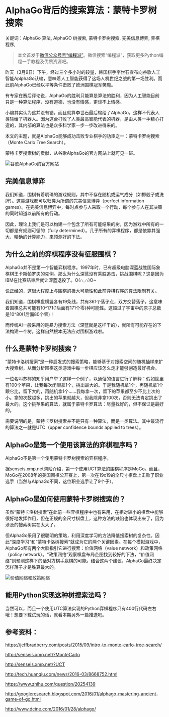 # AlphaGo背后的搜索算法：蒙特卡罗树搜索

关键词：AlphaGo 算法, AlphaGO 树搜索, 蒙特卡罗树搜索, 完美信息博弈, 弈棋程序, 

> 本文首发于[微信公众号号“编程派”](http://mp.weixin.qq.com/s?__biz=MzAwNDc0MTUxMw==&mid=401796955&idx=1&sn=f302bb77dfb6d871007a090593313e59#rd)。微信搜索“编程派”，获取更多Python编程一手教程及优质资源吧。

昨天（3月9日）下午，经过三个多小时的较量，韩国棋手李世石宣布向谷歌人工智能AplphaGo认输，意味着人工智能获得了这场人机世纪之战的第一场胜利。而此前AlphaGo已经以平等条件击败了欧洲围棋冠军樊麾。

有专家在赛后评论说，AlphaGo的胜利只能算是算法的胜利，因为人工智能目前只是一种算法程序，没有道德，也没有情感，更谈不上情感。

小编其实认为这并没有错，而且就算李世石最后输给了AlphaGo，这样不代表人类输给了机器人。因为这台打败了人类最高智能代表的机器，是由人类一手精心打造的，其内部的算法也是众多科学家一步一步改进得来的。

本文的主题，就是AlphaGo能够成功击败专业棋手的功臣之一：蒙特卡罗树搜索（Monte Carlo Tree Search）。

蒙特卡罗搜索树的贡献，从谷歌AlphaGo的官方网站上就可见一斑。

![谷歌AlphaGo的官方网站](http://ww1.sinaimg.cn/mw690/006faQNTgw1f1qwq3j8rpj31ci0p412p.jpg)

## 完美信息博弈

我们知道，围棋有着明确的游戏规则，其中不存在随机或运气成分（如掷骰子或洗牌）。这类游戏都可以归类为所谓的完美信息博弈（perfect information games）。在完美信息博弈中，每时点参与人采取一个行动，每个参与人在其决策的同时知道以前所有的行动。

因此，理论上我们是可以构建一个包含了所有可能结果的树，因为游戏中所有的一切都是有规则可循的（fully determined）。几乎所有的弈棋程序，都是依靠其强大、精确的计算能力，来预测好的下法。

## 为什么之前的弈棋程序没有征服围棋？

AlphaGo并不是第一个智能弈棋程序。1997年时，已有超级电脑深蓝战胜国际象棋棋王卡斯帕罗夫的先例。那么为什么深蓝没有乘胜追击，挑战围棋呢？这是因为IBM在比赛结束后就让深蓝退役了。O(∩_∩)O~

说正经的，这很大程度上与围棋的极大可能性和此前弈棋程序的算法限制有关。

我们知道，围棋棋盘横竖各有19条线，共有361个落子点，双方交替落子，这意味着围棋总共可能有10^171(1后面有171个零)种可能性。这超过了宇宙中的原子总数是10^80(1后面80个零)！

而传统AI一般采用的是暴力搜索方法（深蓝就是这样干的），就所有可能存在的下法构建一个树。这样自然根本无法应对围棋游戏啦。

## 什么是蒙特卡罗树搜索？

“蒙特卡洛树搜索”是一种启发式的搜索策略，能够基于对搜索空间的随机抽样来扩大搜索树，从而分析围棋这类游戏中每一步棋应该怎么走才能够创造最好机会。

一位名叫苏椰的知乎用户举了这样一个例子，以通俗的语言进行了解释：假如筐里有100个苹果，让我每次闭眼拿1个，挑出最大的。于是我随机拿1个，再随机拿1个跟它比，留下大的，再随机拿1个……我每拿一次，留下的苹果都至少不比上次的小。拿的次数越多，挑出的苹果就越大，但我除非拿100次，否则无法肯定挑出了最大的。这个挑苹果的算法，就属于蒙特卡罗算法：尽量找好的，但不保证是最好的。

需要说明的是，蒙特卡罗树搜索并不是只有一种算法，而是一类算法。其中最流行的算法之一就是UTC（upper confidence bounds applied to trees）。

## AlphaGo是第一个使用该算法的弈棋程序吗？

AlphaGo不是第一个使用蒙特卡罗树搜索的弈棋程序。

据senseis.xmp.net网站介绍，第一个使用UCT算法的围棋程序是MoGo。而且，MoGo在2008年的美国围棋公开赛上，第一次在19x19的全尺寸棋盘上击败了职业选手（当然与AlphaGo不同，这位职业选手让了9个子）。

## AlphaGo是如何使用蒙特卡罗树搜索的？

虽然“蒙特卡洛树搜索”在此前一些弈棋程序中也有采用，在相对较小的棋盘中能够很好地发挥作用，但在正规的全尺寸棋盘上，这种方法的缺陷也体现出来了，因为涉及的搜索树实在太大了。

但AlphaGo采用了很聪明的策略，利用深度学习的方法降低搜索树的复杂性。因此“深度学习”和“蒙特卡洛树搜索”就成为它的两个关键因素。在每个模拟游戏中，AlphaGo都有两个大脑指引它进行搜索：价值网络（value network）和政策网络（policy network）。“政策网络”观察棋盘布局企图找到较好的下法，“价值网络”则预测这样下的话对方棋手赢棋的可能。结合这两个建议，AlphaGo最终决定怎样落子才是胜算最大的。

![价值网络和政策网络](http://ww4.sinaimg.cn/mw690/006faQNTgw1f1qz00r1txj30ku0bq0tn.jpg)

## 能用Python实现这种树搜索法吗？

当然可以，而且一个使用UTC算法实现的Python弈棋程序只有400行代码左右哦！想要下载试玩的话，就看本期另外一篇推送吧。

## 参考资料：

https://jeffbradberry.com/posts/2015/09/intro-to-monte-carlo-tree-search/

http://senseis.xmp.net/?MonteCarlo

http://senseis.xmp.net/?UCT

http://tech.huanqiu.com/news/2016-03/8668752.html

https://www.zhihu.com/question/20254139

http://googleresearch.blogspot.com/2016/01/alphago-mastering-ancient-game-of-go.html

http://www.dcine.com/2016/01/28/alphago/

